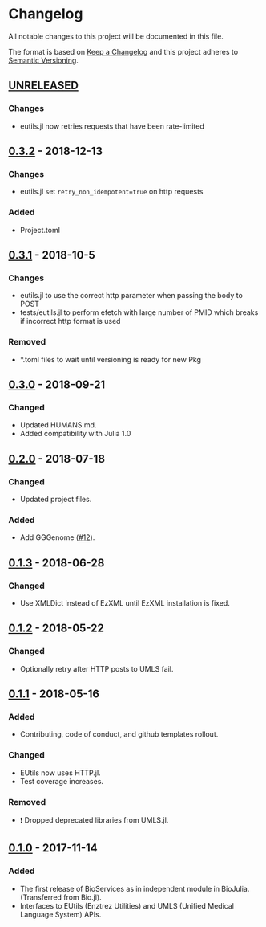 # Changelog
All notable changes to this project will be documented in this file.

The format is based on [Keep a Changelog](http://keepachangelog.com/en/1.0.0/)
and this project adheres to [Semantic Versioning](http://semver.org/spec/v2.0.0.html).

## [UNRELEASED]
### Changes
- eutils.jl now retries requests that have been rate-limited


## [0.3.2] - 2018-12-13
### Changes
- eutils.jl set `retry_non_idempotent=true` on http requests  
### Added
- Project.toml 

## [0.3.1] - 2018-10-5
### Changes
- eutils.jl to use the correct http parameter when passing the body to POST
- tests/eutils.jl to perform efetch with large number of PMID which breaks if incorrect http format is used
### Removed
- *.toml files to wait until versioning is ready for new Pkg

## [0.3.0] - 2018-09-21
### Changed
- Updated HUMANS.md.
- Added compatibility with Julia 1.0

## [0.2.0] - 2018-07-18
### Changed
- Updated project files.
### Added
- Add GGGenome ([#12](https://github.com/BioJulia/BioServices.jl/pull/12)).

## [0.1.3] - 2018-06-28
### Changed
- Use XMLDict instead of EzXML until EzXML installation is fixed.

## [0.1.2] - 2018-05-22
### Changed
- Optionally retry after HTTP posts to UMLS fail.

## [0.1.1] - 2018-05-16
### Added
- Contributing, code of conduct, and github templates rollout.

### Changed
- EUtils now uses HTTP.jl.
- Test coverage increases.

### Removed
- :exclamation: Dropped deprecated libraries from UMLS.jl.

## [0.1.0] - 2017-11-14
### Added
- The first release of BioServices as in independent module in BioJulia.
  (Transferred from Bio.jl).
- Interfaces to EUtils (Enztrez Utilities) and UMLS (Unified Medical Language System)
  APIs.

[UNRELEASED]: https://github.com/BioJulia/BioServices.jl/compare/v0.3.2...HEAD
[0.3.2]: https://github.com/BioJulia/BioServices.jl/compare/v0.3.1...v0.3.2
[0.3.1]: https://github.com/BioJulia/BioServices.jl/compare/v0.3.0...v0.3.1
[0.3.0]: https://github.com/BioJulia/BioServices.jl/tree/v0.3.0
[0.2.0]: https://github.com/BioJulia/BioServices.jl/tree/v0.2.0
[0.1.3]: https://github.com/BioJulia/BioServices.jl/compare/v0.1.2...v0.1.3
[0.1.2]: https://github.com/BioJulia/BioServices.jl/compare/v0.1.1...v0.1.2
[0.1.1]: https://github.com/BioJulia/BioServices.jl/compare/v0.1.0...v0.1.1
[0.1.0]: https://github.com/BioJulia/BioServices.jl/tree/v0.1.0
